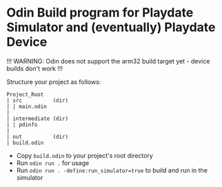 # Odin Build program for Playdate Simulator and (eventually) Playdate Device

!!! WARNING: Odin does not support the arm32 build target yet - device builds don't work !!!

Structure your project as follows:

```
Project_Root
| src          (dir)
| | main.odin
|
| intermediate (dir)
| | pdinfo
|
| out          (dir)
| build.odin
```

- Copy `build.odin` to your project's root directory
- Run `odin run .` for usage
- Run `odin run . -define:run_simulator=true` to build and run in the simulator
